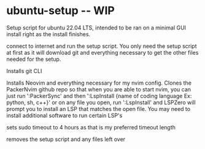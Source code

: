# ubuntu-setup -- WIP

Setup script for ubuntu 22.04 LTS, intended to be ran on a minimal GUI install right
as the install finishes.

connect to internet and run the setup script. You only need the setup script at first
as it will download git and everything necessary to get the other files needed for 
the setup.

Installs git CLI

Installs Neovim and everything necessary for my nvim config. Clones the PackerNvim
github repo so that when you are able to start nvim, you can just run ':PackerSync'
and then ':LspInstall {name of coding language Ex: python, sh, c++}' or on any file
you open, run ':LspInstall' and LSPZero will prompt you to install an LSP that
matches the open file. You may need to install additional software to run certain LSP's

sets sudo timeout to 4 hours as that is my preferred timeout length

removes the setup script and any files left over
